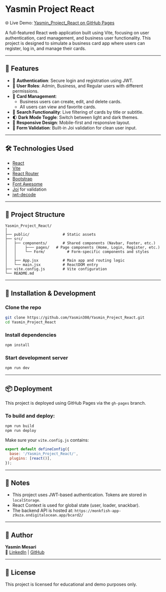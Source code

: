
# Yasmin Project React

🌐 Live Demo: [Yasmin_Project_React on GitHub Pages](https://yasmin300.github.io/Yasmin_Project_React/)

A full-featured React web application built using Vite, focusing on user authentication, card management, and business user functionality. This project is designed to simulate a business card app where users can register, log in, and manage their cards.

---

## 🚀 Features

- 🔐 **Authentication**: Secure login and registration using JWT.
- 👤 **User Roles**: Admin, Business, and Regular users with different permissions.
- 📝 **Card Management**:
  - Business users can create, edit, and delete cards.
  - All users can view and favorite cards.
- 🔎 **Search Functionality**: Live filtering of cards by title or subtitle.
- 🌓 **Dark Mode Toggle**: Switch between light and dark themes.
- 📱 **Responsive Design**: Mobile-first and responsive layout.
- 🧪 **Form Validation**: Built-in Joi validation for clean user input.

---

## 🛠️ Technologies Used

- [React](https://reactjs.org/)
- [Vite](https://vitejs.dev/)
- [React Router](https://reactrouter.com/)
- [Bootstrap](https://getbootstrap.com/)
- [Font Awesome](https://fontawesome.com/)
- [Joi](https://joi.dev/) for validation
- [jwt-decode](https://github.com/auth0/jwt-decode)

---

## 📂 Project Structure

```
Yasmin_Project_React/
│
├── public/               # Static assets
├── src/
│   ├── components/       # Shared components (Navbar, Footer, etc.)
│   │    ├─── pages/   # Page components (Home, Login, Register, etc.)
│   │    └── Form/          # Form-specific components and styles  
│   │ 
│   ├── App.jsx           # Main app and routing logic
│   └── main.jsx          # ReactDOM entry
├── vite.config.js        # Vite configuration
└── README.md
```

---

## 🚧 Installation & Development

### Clone the repo

```bash
git clone https://github.com/Yasmin300/Yasmin_Project_React.git
cd Yasmin_Project_React
```

### Install dependencies

```bash
npm install
```

### Start development server

```bash
npm run dev
```

---

## 📦 Deployment

This project is deployed using GitHub Pages via the `gh-pages` branch.

### To build and deploy:

```bash
npm run build
npm run deploy
```

Make sure your `vite.config.js` contains:

```js
export default defineConfig({
  base: '/Yasmin_Project_React/',
  plugins: [react()],
});
```

---

## 📌 Notes

- This project uses JWT-based authentication. Tokens are stored in `localStorage`.
- React Context is used for global state (user, loader, snackbar).
- The backend API is hosted at: `https://monkfish-app-z9uza.ondigitalocean.app/bcard2/`

---

## 👤 Author

**Yasmin Mesari**  
📧 [LinkedIn](#) | [GitHub](https://github.com/Yasmin300)

---

## 📝 License

This project is licensed for educational and demo purposes only.
